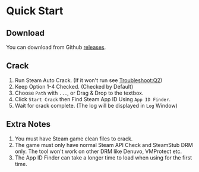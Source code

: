 # Quick Start

## Download
You can download from Github [releases](https://github.com/SteamAutoCracks/Steam-auto-crack/releases/latest).

## Crack
1. Run Steam Auto Crack. (If it won't run see [Troubleshoot:Q2](/docs/FAQ#troubleshoot))
2. Keep Option 1-4 Checked. (Checked by Default)
3. Choose `Path` with `...`, or Drag & Drop to the textbox.
4. Click `Start Crack` then Find Steam App ID Using `App ID Finder`.
5. Wait for crack complete. (The log will be displayed in `Log` Window)

## Extra Notes
1. You must have Steam game clean files to crack.
2. The game must only have normal Steam API Check and SteamStub DRM only. The tool won't work on other DRM like Denuvo, VMProtect etc.
3. The App ID Finder can take a longer time to load when using for the first time.